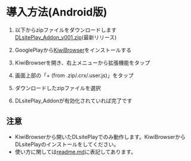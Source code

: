 # 導入方法(Android版)
1. 以下からzipファイルをダウンロードします  
[DLsitePlay_Addon_v001.zip]()(最新リリース)

2. GooglePlayから[KiwiBrowser](https://play.google.com/store/apps/details?id=com.kiwibrowser.browser)をインストールする

3. KiwiBrowserを開き、右上メニューから拡張機能をタップ

4. 画面上部の「+ (from .zip/.crx/.user.js)」をタップ

5. ダウンロードしたzipファイルを選択

6. DLsitePlay_Addonが有効化されていれば完了です

## 注意
- KiwiBrowserから開いたDLsitePlayでのみ動作します。KiwiBrowserからDLsitePlayのインストールをしてください。
- 使い方に関しては[readme.md](https://github.com/doma-itachi/DLsite-Play-Addon/blob/master/readme.md)に表記してあります。